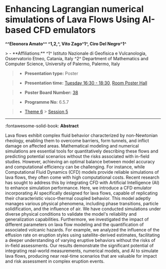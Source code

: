 # Enhancing Lagrangian numerical simulations of Lava Flows Using AI-based CFD emulators

**^^Eleonora Amato^^ ^1,2,^\, Vito Zago^1^, Ciro Del Negro^1^**

<!-- more -->> - **Affiliations:** ^1^ Istituto Nazionale di Geofisica e Vulcanologia, Osservatorio Etneo, Catania, Italy ^2^ Department of Mathematics and Computer Science, University of Palermo, Palermo, Italy 

> - **Presentation type:** Poster

> - **Presentation time:** [Tuesday 16:30 - 18:30](../sessions_comparison.md#__tabbed_2_6), [Room Poster Hall](../maps_venue.md#__tabbed_1_1)

> - **Poster Board Number:** [38](../map_poster_boards.md#tuesday)

> - **Programme No:** 6.5.7

> - [Theme 6](../theme6.md) > [Session 5](../sessions/session-6-5.md)

--- 

:fontawesome-solid-book: **Abstract**

Lava flows exhibit complex fluid behavior characterized by non-Newtonian rheology, enabling them to overcome barriers, form tunnels, and inflict damage on affected areas. Mathematical modeling and numerical simulations are essential tools for quantitatively describing these flows and predicting potential scenarios without the risks associated with in-field studies. However, achieving an optimal balance between model accuracy and computational efficiency can be challenging. For instance, while Computational Fluid Dynamics (CFD) models provide reliable simulations of lava flows, they often come with high computational costs. Recent research has sought to address this by integrating CFD with Artificial Intelligence (AI) to enhance simulation performance. Here, we introduce a CFD emulator incorporating AI specifically designed for lava flows, capable of replicating their characteristic visco-thermal coupled behavior. This model adeptly manages various physical phenomena, including phase transitions, particle solidification, and the influence of air. We have conducted simulations under diverse physical conditions to validate the model's reliability and generalization capabilities. Furthermore, we investigated the impact of different parameters on lava flow modeling and the quantification of associated volcanic hazards. For example, we analyzed the influence of the effusion rate on eruption styles using satellite-derived estimates, facilitating a deeper understanding of varying eruptive behaviors without the risks of in-field assessments. Our results demonstrate the significant potential of integrating real-world measurements, numerical models, and AI to simulate lava flows, producing near real-time scenarios that are valuable for impact and risk assessment in complex eruption events.

